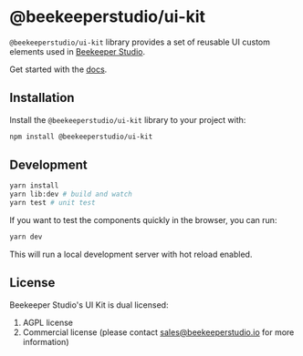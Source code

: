 # @beekeeperstudio/ui-kit

`@beekeeperstudio/ui-kit` library provides a set of reusable UI custom elements used in
[Beekeeper Studio](https://beekeeperstudio.io).

Get started with the [docs](https://github.com/beekeeper-studio/beekeeper-studio/tree/master/apps/ui-kit/docs/getting-started.md).

## Installation

Install the `@beekeeperstudio/ui-kit` library to your project with:

```bash
npm install @beekeeperstudio/ui-kit
```

## Development

```bash
yarn install
yarn lib:dev # build and watch
yarn test # unit test
```

If you want to test the components quickly in the browser, you can run:

```bash
yarn dev
```

This will run a local development server with hot reload enabled.

## License

Beekeeper Studio's UI Kit is dual licensed:

1. AGPL license
2. Commercial license (please contact sales@beekeeperstudio.io for more information)
